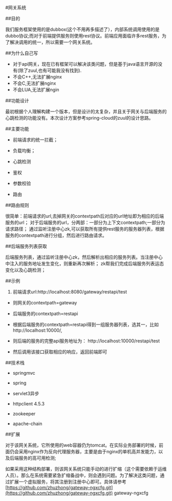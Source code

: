 #网关系统



##目的

我们服务框架使用的是dubbox(这个不用再多描述了），内部系统调用使用的是dubbo协议;而对于前端提供服务则使用rest协议。前端应用面临许多rest服务，为了解决调用的统一，所以需要一个网关系统。

##为什么自己写



- 对于api网关，现在已有框架可以解决该类问题，但是基于java语言开源的没有(除了zuul,也有可能我没有找到).
- 不会C++,无法扩展nginx
- 不会C,无法扩展nginx
- 不会LUA,无法扩展ngin



##功能设计

最初根据个人理解构建一个版本，但是设计的太复杂，并且关于网关与后端服务的心跳检测的功能没有。本次设计方案参考spring-cloud的zuul的设计思路。

##主要功能



- 前端请求的统一拦截；


- 负载均衡；


- 心跳检测
- 鉴权
- 参数校验
- 路由


##路由规则

很简单：前端请求的url,去掉网关的contextpath后对应的url地址即为相应的后端服务的url；
	对于后端服务的url，分两部：一部分为上下文contextpath;一部分为请求路径；
	通过监听注册中心zk,可以获取所有提供rest服务的服务器列表，根据服务的contextpath进行分组，然后进行路由请求。


##后端服务列表获取

后端服务列表，通过监听注册中心zk，然后解析出相应的服务列表。当注册中心中注入的服务地址发生变化，则重新再次解析；
	zk帮我们完成后端服务列表运态变化以及心跳检测；

##示例




1. 前端请求url:http://localhost:8080/gateway/restapi/test
	


- 则网关的contextpath=gateway
	


- 后端服务的contextpath=restapi


- 根据后端服务的contextpath=restapi得到一组服务器列表，选其一，比如http://localhost:10000/,
- 则后端的服务的完整api服务地址为：
http://localhost:10000/restapi/test



- 然后调用该接口获取相应的响应，返回前端即可



##技术栈



- springmvc
- spring
- servlet3异步
- httpclient 4.5.3
- zookeeper


- apache-chain


##扩展

对于该网关系统，它所使用的web容器仍为tomcat。在实际业务部署的时候，前面仍会采用nginx作为反向代理服务器，主要是由于nginx的单机高并发能力，以及后端服务的高可用检测;

如果采用这种结构部署，则该网关系统只能手动的进行扩缩（这个需要依赖于运维人员）。那么在系统需要紧急扩缩备战中，则会遇到问题。为了解决这类问题，通过扩展一个虚拟服务，将其注册到注册中心即可。具体请参考[https://github.com/zhuzhong/gateway-ngxcfg.git](https://github.com/zhuzhong/gateway-ngxcfg.git) gateway-ngxcfg

